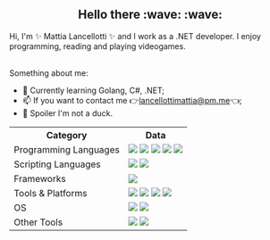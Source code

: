 <h2 style="text-align: center;">Hello there :wave: :wave: </h2>
Hi, I'm ✨ Mattia Lancellotti ✨ and I work as a .NET developer.
I enjoy programming, reading and playing videogames.</br></br>

Something about me:
  - 🌱 Currently learning Golang, C#, .NET; </br>
  - 📫 If you want to contact me 👉lancellottimattia@pm.me👈; </br>
  - 🦆 Spoiler I'm not a duck. </br>


<table>
  <tr><th>Category</th><th>Data</th></tr>
  <tr>
    <td>Programming Languages</td>
    <td>
          <img src="https://img.shields.io/badge/C-00599C?style=flat&logo=c&logoColor=white"/>
          <img src="https://img.shields.io/badge/Go-00ADD8?style=flat&logo=go&logoColor=white"/>
          <img src="https://img.shields.io/badge/C%23-239120?style=flat&logo=c-sharp&logoColor=white"/>
          <img src="https://img.shields.io/badge/Lua-2C2D72?style=flat&logo=lua&logoColor=white"/>
          <img src="https://img.shields.io/badge/Racket-white?style=flat&logo=racket&logoColor=black"/>
        </td>
      </tr>
      <tr>
        <td>Scripting Languages</td>
        <td>
          <img src="https://img.shields.io/badge/Bash-3DDC84?style=flat&logo=gnu-bash&logoColor=white"/>
          <img src="https://img.shields.io/badge/PowerShell-00599C?style=flat&logo=PowerShell&logoColor=white"/>
        </td>
      </tr>
      <tr>
        <td>Frameworks</td>
        <td>
          <img src="https://img.shields.io/badge/WPF-5C2D91?style=flat&logo=c-sharp&logoColor=white"/>
        </td>
      </tr>
      <tr>
        <td>Tools & Platforms</td>
        <td>
          <img src="https://img.shields.io/badge/Docker-0175C2?style=flat&logo=docker&logoColor=white"/>
          <img src="https://img.shields.io/badge/Git-F14E32?style=flat&logo=git&logoColor=white"/>
          <img src="https://img.shields.io/badge/GitHub-000000?style=flat&logo=github&logoColor=white"/>
          <img src="https://img.shields.io/badge/.NET-5C2D91?style=flat&logo=dotnet&logoColor=white"/>
        </td>
      </tr>
      <tr>
        <td>OS</td>
        <td>
          <img src="https://img.shields.io/badge/Gentoo-56347C?style=flat&logo=gentoo&logoColor=black"/>
          <img src="https://img.shields.io/badge/Windows-0175C2?style=flat&logo=Windows&logoColor=white"/>
        </td>
      </tr>
      <tr>
        <td>Other Tools</td>
        <td>
          <img src="https://img.shields.io/badge/Markdown-000000?style=flat&logo=markdown&logoColor=white"/>
          <img src="https://img.shields.io/badge/Latex-008080?style=flat&logo=latex&logoColor=white"/>
        </td>
      </tr>
  </table>
<!--
**mattialancellotti/mattialancellotti** is a ✨ _special_ ✨ repository because its `README.md` (this file) appears on your GitHub profile.

Here are some ideas to get you started:

- 🔭 I’m currently working on ...
- 🌱 I’m currently learning ...
- 👯 I’m looking to collaborate on ...
- 🤔 I’m looking for help with ...
- 💬 Ask me about ...
- 📫 How to reach me: ...
- 😄 Pronouns: ...
- ⚡ Fun fact: ...
-->

